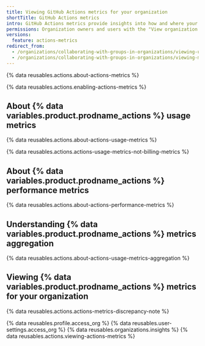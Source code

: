 ```yaml
---
title: Viewing GitHub Actions metrics for your organization
shortTitle: GitHub Actions metrics
intro: GitHub Actions metrics provide insights into how and where your organization is using resources for its CI/CD pipelines.
permissions: Organization owners and users with the "View organization Actions metrics" permission.
versions:
  feature: actions-metrics
redirect_from:
  - /organizations/collaborating-with-groups-in-organizations/viewing-usage-metrics-for-github-actions
  - /organizations/collaborating-with-groups-in-organizations/viewing-metrics-for-github-actions
---
```


{% data reusables.actions.about-actions-metrics %}

{% data reusables.actions.enabling-actions-metrics %}

## About {% data variables.product.prodname_actions %} usage metrics

{% data reusables.actions.about-actions-usage-metrics %}

{% data reusables.actions.actions-usage-metrics-not-billing-metrics %}

## About {% data variables.product.prodname_actions %} performance metrics

{% data reusables.actions.about-actions-performance-metrics %}

## Understanding {% data variables.product.prodname_actions %} metrics aggregation

{% data reusables.actions.about-actions-usage-metrics-aggregation %}

## Viewing {% data variables.product.prodname_actions %} metrics for your organization

{% data reusables.actions.actions-metrics-discrepancy-note %}

{% data reusables.profile.access_org %}
{% data reusables.user-settings.access_org %}
{% data reusables.organizations.insights %}
{% data reusables.actions.viewing-actions-metrics %}
